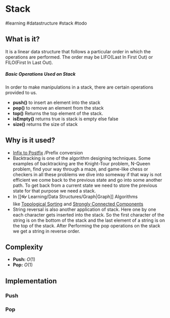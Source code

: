 # Stack
#learning #datastructure #stack #todo

## What is it?
It is a linear data structure that follows a particular order in which the operations are performed. The order may be LIFO(Last In First Out) or FILO(First In Last Out).

##### Basic Operations Used on Stack
In order to make manipulations in a stack, there are certain operations provided to us.
-   **push()** to insert an element into the stack
-   **pop()** to remove an element from the stack
-   **top()** Returns the top element of the stack.
-   **isEmpty()** returns true is stack is empty else false
-   **size()** returns the size of stack

## Why is it used?
-   [Infix to Postfix](https://www.geeksforgeeks.org/stack-set-2-infix-to-postfix/) /Prefix conversion
-   Backtracking is one of the algorithm designing techniques. Some examples of backtracking are the Knight-Tour problem, N-Queen problem, find your way through a maze, and game-like chess or checkers in all these problems we dive into someway if that way is not efficient we come back to the previous state and go into some another path. To get back from a current state we need to store the previous state for that purpose we need a stack.
-   In [[👓 Learning/Data Structures/Graph|Graph]] Algorithms like [Topological Sorting](https://www.geeksforgeeks.org/topological-sorting/) and [Strongly Connected Components](https://www.geeksforgeeks.org/strongly-connected-components/)
-   String reversal is also another application of stack. Here one by one each character gets inserted into the stack. So the first character of the string is on the bottom of the stack and the last element of a string is on the top of the stack. After Performing the pop operations on the stack we get a string in reverse order.

## Complexity
- **Push:** $O(1)$
- **Pop:** $O(1)$

## Implementation
### Push
### Pop
